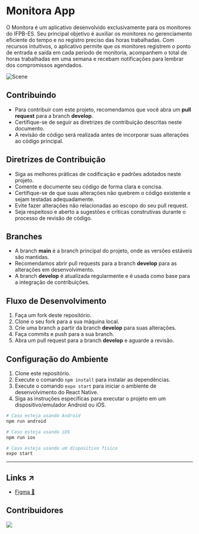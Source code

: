 # Monitora App

O Monitora é um aplicativo desenvolvido exclusivamente para os monitores do IFPB-ES. Seu principal objetivo é auxiliar os monitores no gerenciamento eficiente do tempo e no registro preciso das horas trabalhadas. Com recursos intuitivos, o aplicativo permite que os monitores registrem o ponto de entrada e saída em cada período de monitoria, acompanhem o total de horas trabalhadas em uma semana e recebam notificações para lembrar dos compromissos agendados.

![Scene](https://github.com/lucasramallo/monitora-mobile/assets/108425719/b21d3377-128c-49d9-b1f3-a7c51e1865d8)

## Contribuindo

- Para contribuir com este projeto, recomendamos que você abra um **pull request** para a branch **develop**.
- Certifique-se de seguir as diretrizes de contribuição descritas neste documento.
- A revisão de código será realizada antes de incorporar suas alterações ao código principal.

## Diretrizes de Contribuição

- Siga as melhores práticas de codificação e padrões adotados neste projeto.
- Comente e documente seu código de forma clara e concisa.
- Certifique-se de que suas alterações não quebrem o código existente e sejam testadas adequadamente.
- Evite fazer alterações não relacionadas ao escopo do seu pull request.
- Seja respeitoso e aberto a sugestões e críticas construtivas durante o processo de revisão de código.

## Branches

- A branch **main** é a branch principal do projeto, onde as versões estáveis são mantidas.
- Recomendamos abrir pull requests para a branch **develop** para as alterações em desenvolvimento.
- A branch **develop** é atualizada regularmente e é usada como base para a integração de contribuições.

## Fluxo de Desenvolvimento

1. Faça um fork deste repositório.
2. Clone o seu fork para a sua máquina local.
3. Crie uma branch a partir da branch **develop** para suas alterações.
4. Faça commits e push para a sua branch.
5. Abra um pull request para a branch **develop** e aguarde a revisão.

## Configuração do Ambiente

1. Clone este repositório.
2. Execute o comando `npm install` para instalar as dependências.
3. Execute o comando `expo start` para iniciar o ambiente de desenvolvimento do React Native.
4. Siga as instruções específicas para executar o projeto em um dispositivo/emulador Android ou iOS.

```sh
# Caso esteja usando Android
npm run android

# Caso esteja usando iOS
npm run ios

# Caso esteja usando um dispositivo físico
expo start
```
 
---

## Links ↗

- [Figma 🎨](https://www.figma.com/file/edfQO3Y9tf17ULiFCBPN87/Monitora?type=design&node-id=0%3A1&mode=design&t=x6v9XeJjc6qYeA1k-1)

## Contribuidores

<a href="https://github.com/diego3g/rsxp-2023/graphs/contributors">
  <img src="https://contrib.rocks/image?repo=lucasramallo/monitora-mobile" />
</a>
